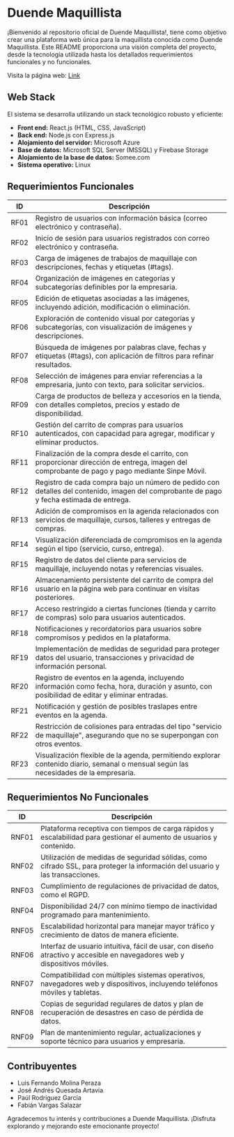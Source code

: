 # Duende Maquillista

¡Bienvenido al repositorio oficial de Duende Maquillista!, tiene como objetivo crear una plataforma web única para la maquillista conocida como Duende Maquillista. Este README proporciona una visión completa del proyecto, desde la tecnología utilizada hasta los detallados requerimientos funcionales y no funcionales.

Visita la página web: [Link](https://duendemaquillista.azurewebsites.net/)

## Web Stack

El sistema se desarrolla utilizando un stack tecnológico robusto y eficiente:

- **Front end:** React.js (HTML, CSS, JavaScript)
- **Back end:** Node.js con Express.js
- **Alojamiento del servidor:** Microsoft Azure
- **Base de datos:** Microsoft SQL Server (MSSQL) y Firebase Storage
- **Alojamiento de la base de datos:** Somee.com
- **Sistema operativo:** Linux

## Requerimientos Funcionales

| ID  | Descripción  |
|----|--------------|
| RF01 | Registro de usuarios con información básica (correo electrónico y contraseña). |
| RF02 | Inicio de sesión para usuarios registrados con correo electrónico y contraseña. |
| RF03 | Carga de imágenes de trabajos de maquillaje con descripciones, fechas y etiquetas (#tags). |
| RF04 | Organización de imágenes en categorías y subcategorías definibles por la empresaria. |
| RF05 | Edición de etiquetas asociadas a las imágenes, incluyendo adición, modificación o eliminación. |
| RF06 | Exploración de contenido visual por categorías y subcategorías, con visualización de imágenes y descripciones. |
| RF07 | Búsqueda de imágenes por palabras clave, fechas y etiquetas (#tags), con aplicación de filtros para refinar resultados. |
| RF08 | Selección de imágenes para enviar referencias a la empresaria, junto con texto, para solicitar servicios. |
| RF09 | Carga de productos de belleza y accesorios en la tienda, con detalles completos, precios y estado de disponibilidad. |
| RF10 | Gestión del carrito de compras para usuarios autenticados, con capacidad para agregar, modificar y eliminar productos. |
| RF11 | Finalización de la compra desde el carrito, con proporcionar dirección de entrega, imagen del comprobante de pago y pago mediante Sinpe Móvil. |
| RF12 | Registro de cada compra bajo un número de pedido con detalles del contenido, imagen del comprobante de pago y fecha estimada de entrega. |
| RF13 | Adición de compromisos en la agenda relacionados con servicios de maquillaje, cursos, talleres y entregas de compras. |
| RF14 | Visualización diferenciada de compromisos en la agenda según el tipo (servicio, curso, entrega). |
| RF15 | Registro de datos del cliente para servicios de maquillaje, incluyendo notas y referencias visuales. |
| RF16 | Almacenamiento persistente del carrito de compra del usuario en la página web para continuar en visitas posteriores. |
| RF17 | Acceso restringido a ciertas funciones (tienda y carrito de compras) solo para usuarios autenticados. |
| RF18 | Notificaciones y recordatorios para usuarios sobre compromisos y pedidos en la plataforma. |
| RF19 | Implementación de medidas de seguridad para proteger datos del usuario, transacciones y privacidad de información personal. |
| RF20 | Registro de eventos en la agenda, incluyendo información como fecha, hora, duración y asunto, con posibilidad de editar y eliminar entradas. |
| RF21 | Notificación y gestión de posibles traslapes entre eventos en la agenda. |
| RF22 | Restricción de colisiones para entradas del tipo "servicio de maquillaje", asegurando que no se superpongan con otros eventos. |
| RF23 | Visualización flexible de la agenda, permitiendo explorar contenido diario, semanal o mensual según las necesidades de la empresaria. |

## Requerimientos No Funcionales

| ID  | Descripción  |
|----|--------------|
| RNF01 | Plataforma receptiva con tiempos de carga rápidos y escalabilidad para gestionar el aumento de usuarios y contenido. |
| RNF02 | Utilización de medidas de seguridad sólidas, como cifrado SSL, para proteger la información del usuario y las transacciones. |
| RNF03 | Cumplimiento de regulaciones de privacidad de datos, como el RGPD. |
| RNF04 | Disponibilidad 24/7 con mínimo tiempo de inactividad programado para mantenimiento. |
| RNF05 | Escalabilidad horizontal para manejar mayor tráfico y crecimiento de datos de manera eficiente. |
| RNF06 | Interfaz de usuario intuitiva, fácil de usar, con diseño atractivo y accesible en navegadores web y dispositivos móviles. |
| RNF07 | Compatibilidad con múltiples sistemas operativos, navegadores web y dispositivos, incluyendo teléfonos móviles y tabletas. |
| RNF08 | Copias de seguridad regulares de datos y plan de recuperación de desastres en caso de pérdida de datos. |
| RNF09 | Plan de mantenimiento regular, actualizaciones y soporte técnico para usuarios y empresaria. |

## Contribuyentes

- Luis Fernando Molina Peraza
- José Andrés Quesada Artavia
- Paúl Rodríguez García
- Fabián Vargas Salazar

Agradecemos tu interés y contribuciones a Duende Maquillista. ¡Disfruta explorando y mejorando este emocionante proyecto!
